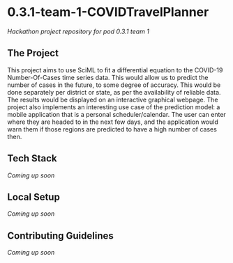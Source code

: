 # 0.3.1-team-1-COVIDTravelPlanner
_Hackathon project repository for pod 0.3.1 team 1_

## The Project
This project aims to use SciML to fit a differential equation to the COVID-19 Number-Of-Cases time series data. This would allow us to predict the number of cases in the future, to some degree of accuracy. This would be done separately per district or state, as per the availability of reliable data. The results would be displayed on an interactive graphical webpage.
The project also implements an interesting use case of the prediction model: a mobile application that is a personal scheduler/calendar. The user can enter where they are headed to in the next few days, and the application would warn them if those regions are predicted to have a high number of cases then.

## Tech Stack
_Coming up soon_

## Local Setup
_Coming up soon_

## Contributing Guidelines
_Coming up soon_
